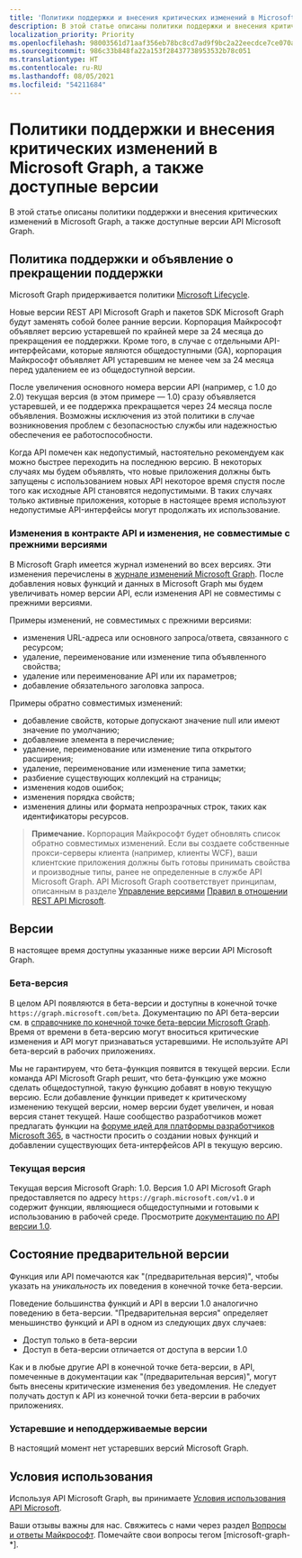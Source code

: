 ```yaml
---
title: 'Политики поддержки и внесения критических изменений в Microsoft Graph, а также доступные версии '
description: В этой статье описаны политики поддержки и внесения критических изменений в Microsoft Graph, а также доступные версии API Microsoft Graph.
localization_priority: Priority
ms.openlocfilehash: 98003561d71aaf356eb78bc8cd7ad9f9bc2a22eecdce7ce070ac48a6fc266f33
ms.sourcegitcommit: 986c33b848fa22a153f28437738953532b78c051
ms.translationtype: HT
ms.contentlocale: ru-RU
ms.lasthandoff: 08/05/2021
ms.locfileid: "54211684"
---
```

# <a name="versioning-support-and-breaking-change-policies-for-microsoft-graph"></a>Политики поддержки и внесения критических изменений в Microsoft Graph, а также доступные версии

В этой статье описаны политики поддержки и внесения критических изменений в Microsoft Graph, а также доступные версии API Microsoft Graph.

## <a name="support-policy-and-deprecation-information"></a>Политика поддержки и объявление о прекращении поддержки

Microsoft Graph придерживается политики [Microsoft Lifecycle](https://support.microsoft.com/lifecycle).

Новые версии REST API Microsoft Graph и пакетов SDK Microsoft Graph будут заменять собой более ранние версии. Корпорация Майкрософт объявляет версию устаревшей по крайней мере за 24 месяца до прекращения ее поддержки. Кроме того, в случае с отдельными API-интерфейсами, которые являются общедоступными (GA), корпорация Майкрософт объявляет API устаревшим не менее чем за 24 месяца перед удалением ее из общедоступной версии.

После увеличения основного номера версии API (например, с 1.0 до 2.0) текущая версия (в этом примере — 1.0) сразу объявляется устаревшей, и ее поддержка прекращается через 24 месяца после объявления. Возможны исключения из этой политики в случае возникновения проблем с безопасностью службы или надежностью обеспечения ее работоспособности.

Когда API помечен как недопустимый, настоятельно рекомендуем как можно быстрее переходить на последнюю версию. В некоторых случаях мы будем объявлять, что новые приложения должны быть запущены с использованием новых API некоторое время спустя после того как исходные API становятся недопустимыми. В таких случаях только активные приложения, которые в настоящее время используют недопустимые API-интерфейсы могут продолжать их использование.

### <a name="api-contract-and-non-backward-compatible-changes"></a>Изменения в контракте API и изменения, не совместимые с прежними версиями

В Microsoft Graph имеется журнал изменений во всех версиях. Эти изменения перечислены в [журнале изменений Microsoft Graph](changelog.md). После добавления новых функций и данных в Microsoft Graph мы будем увеличивать номер версии API, если изменения API не совместимы с прежними версиями.

Примеры изменений, не совместимых с прежними версиями:

- изменения URL-адреса или основного запроса/ответа, связанного с ресурсом;
- удаление, переименование или изменение типа объявленного свойства;
- удаление или переименование API или их параметров;
- добавление обязательного заголовка запроса.

Примеры обратно совместимых изменений:

- добавление свойств, которые допускают значение null или имеют значение по умолчанию;
- добавление элемента в перечисление;
- удаление, переименование или изменение типа открытого расширения;
- удаление, переименование или изменение типа заметки;
- разбиение существующих коллекций на страницы;
- изменения кодов ошибок;
- изменения порядка свойств;
- изменения длины или формата непрозрачных строк, таких как идентификаторы ресурсов.

>**Примечание.** Корпорация Майкрософт будет обновлять список обратно совместимых изменений. Если вы создаете собственные прокси-серверы клиента (например, клиенты WCF), ваши клиентские приложения должны быть готовы принимать свойства и производные типы, ранее не определенные в службе API Microsoft Graph. API Microsoft Graph соответствует принципам, описанным в разделе [Управление версиями](https://github.com/microsoft/api-guidelines/blob/master/Guidelines.md#12-versioning) [Правил в отношении REST API Microsoft](https://github.com/microsoft/api-guidelines/).

## <a name="versions"></a>Версии

В настоящее время доступны указанные ниже версии API Microsoft Graph.

### <a name="beta-version"></a>Бета-версия
В целом API появляются в бета-версии и доступны в конечной точке `https://graph.microsoft.com/beta`. Документацию по API бета-версии см. в [справочнике по конечной точке бета-версии Microsoft Graph](/graph/api/overview?view=graph-rest-beta&preserve-view=true). Время от времени в бета-версию могут вноситься критические изменения и API могут признаваться устаревшими. Не используйте API бета-версий в рабочих приложениях.

Мы не гарантируем, что бета-функция появится в текущей версии. Если команда API Microsoft Graph решит, что бета-функцию уже можно сделать общедоступной, такую функцию добавят в новую текущую версию. Если добавление функции приведет к критическому изменению текущей версии, номер версии будет увеличен, и новая версия станет текущей.
Наше сообщество разработчиков может предлагать функции на [форуме идей для платформы разработчиков Microsoft 365](https://techcommunity.microsoft.com/t5/microsoft-365-developer-platform/idb-p/Microsoft365DeveloperPlatform/label-name/Microsoft%20Graph), в частности просить о создании новых функций и добавлении существующих бета-интерфейсов API в текущую версию.

### <a name="current-version"></a>Текущая версия

Текущая версия Microsoft Graph: 1.0. Версия 1.0 API Microsoft Graph предоставляется по адресу `https://graph.microsoft.com/v1.0` и содержит функции, являющиеся общедоступными и готовыми к использованию в рабочей среде. Просмотрите [документацию по API версии 1.0](/graph/api/overview?view=graph-rest-1.0&preserve-view=true).

## <a name="preview-status"></a>Состояние предварительной версии
Функция или API помечаются как "(предварительная версия)", чтобы указать на _уникальность_ их поведения в конечной точке бета-версии. 

Поведение большинства функций и API в версии 1.0 аналогично поведению в бета-версии. "Предварительная версия" определяет меньшинство функций и API в одном из следующих двух случаев: 
- Доступ только в бета-версии
- Доступ в бета-версии отличается от доступа в версии 1.0

Как и в любые другие API в конечной точке бета-версии, в API, помеченные в документации как "(предварительная версия)", могут быть внесены критические изменения без уведомления. Не следует получать доступ к API из конечной точки бета-версии в рабочих приложениях.


### <a name="deprecated-and-unsupported-versions"></a>Устаревшие и неподдерживаемые версии

В настоящий момент нет устаревших версий Microsoft Graph.

## <a name="terms-of-use"></a>Условия использования

Используя API Microsoft Graph, вы принимаете [Условия использования API Microsoft](/legal/microsoft-apis/terms-of-use?context=/graph/context).

Ваши отзывы важны для нас. Свяжитесь с нами через раздел [Вопросы и ответы Майкрософт](/answers/products/m365#microsoft-graph). Помечайте свои вопросы тегом [microsoft-graph-*].
